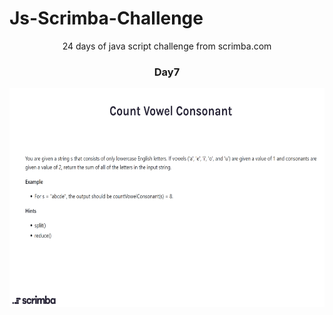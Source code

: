 
  # Js-Scrimba-Challenge
<p align="center">
24 days of java script challenge from scrimba.com
  </p>
<h3 align="center">
 Day7 
  </h3>
<p align="center">
<img src="./Day7.png" width="600" height="350">
  </p>
